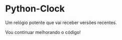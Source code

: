 # Python-Clock
 Um relógio potente que vai receber versões recentes.

 Vou continuar melhorando o código!
